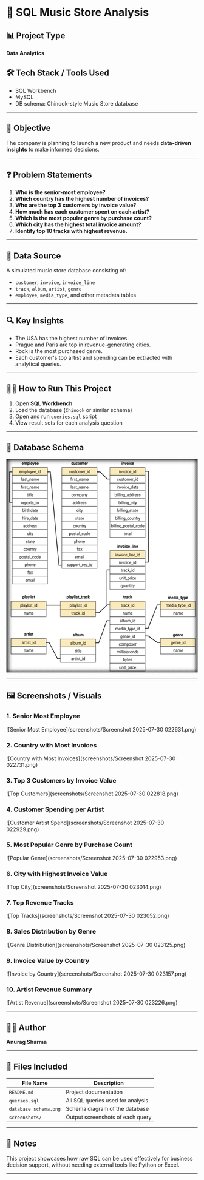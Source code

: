 
# 🎵 SQL Music Store Analysis

## 📊 Project Type
**Data Analytics**

## 🛠️ Tech Stack / Tools Used
- SQL Workbench
- MySQL
- DB schema: Chinook-style Music Store database

---

## 🎯 Objective
The company is planning to launch a new product and needs **data-driven insights** to make informed decisions.

---

## ❓ Problem Statements

1. **Who is the senior-most employee?**  
2. **Which country has the highest number of invoices?**  
3. **Who are the top 3 customers by invoice value?**  
4. **How much has each customer spent on each artist?**  
5. **Which is the most popular genre by purchase count?**  
6. **Which city has the highest total invoice amount?**  
7. **Identify top 10 tracks with highest revenue.**  

---

## 📁 Data Source
A simulated music store database consisting of:
- `customer`, `invoice`, `invoice_line`
- `track`, `album`, `artist`, `genre`
- `employee`, `media_type`, and other metadata tables

---

## 🔍 Key Insights

- The USA has the highest number of invoices.
- Prague and Paris are top in revenue-generating cities.
- Rock is the most purchased genre.
- Each customer's top artist and spending can be extracted with analytical queries.

---

## 🧑‍💻 How to Run This Project

1. Open **SQL Workbench**
2. Load the database (`Chinook` or similar schema)
3. Open and run `queries.sql` script
4. View result sets for each analysis question

---

## 📸 Database Schema
![Database Schema](Database.schema.png)

---

## 🖼️ Screenshots / Visuals

### 1. Senior Most Employee
![Senior Most Employee](screenshots/Screenshot 2025-07-30 022631.png)

### 2. Country with Most Invoices
![Country with Most Invoices](screenshots/Screenshot 2025-07-30 022731.png)

### 3. Top 3 Customers by Invoice Value
![Top Customers](screenshots/Screenshot 2025-07-30 022818.png)

### 4. Customer Spending per Artist
![Customer Artist Spend](screenshots/Screenshot 2025-07-30 022929.png)

### 5. Most Popular Genre by Purchase Count
![Popular Genre](screenshots/Screenshot 2025-07-30 022953.png)

### 6. City with Highest Invoice Value
![Top City](screenshots/Screenshot 2025-07-30 023014.png)

### 7. Top Revenue Tracks
![Top Tracks](screenshots/Screenshot 2025-07-30 023052.png)

### 8. Sales Distribution by Genre
![Genre Distribution](screenshots/Screenshot 2025-07-30 023125.png)

### 9. Invoice Value by Country
![Invoice by Country](screenshots/Screenshot 2025-07-30 023157.png)

### 10. Artist Revenue Summary
![Artist Revenue](screenshots/Screenshot 2025-07-30 023226.png)

---

## 👨‍💻 Author
**Anurag Sharma**

---

## 📂 Files Included

| File Name           | Description                                |
|---------------------|--------------------------------------------|
| `README.md`         | Project documentation                      |
| `queries.sql`       | All SQL queries used for analysis          |
| `database schema.png` | Schema diagram of the database           |
| `screenshots/`      | Output screenshots of each query           |

---

## 📌 Notes
This project showcases how raw SQL can be used effectively for business decision support, without needing external tools like Python or Excel.

---

